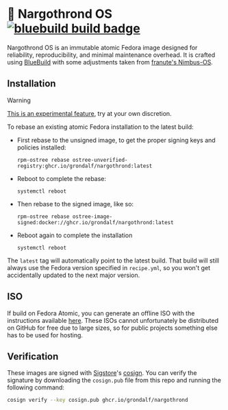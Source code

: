 # 🏰 Nargothrond OS &nbsp; [![bluebuild build badge](https://github.com/grondalf/nargothrond/actions/workflows/build.yml/badge.svg)](https://github.com/grondalf/nargothrond/actions/workflows/build.yml)

Nargothrond OS is an immutable atomic Fedora image designed for reliability, reproducibility, and minimal maintenance overhead. It is crafted using [BlueBuild](https://blue-build.org/how-to/setup/) with some adjustments taken from [franute's Nimbus-OS](https://github.com/franute/nimbus-os).

## Installation

> [!WARNING]  
> [This is an experimental feature](https://www.fedoraproject.org/wiki/Changes/OstreeNativeContainerStable), try at your own discretion.

To rebase an existing atomic Fedora installation to the latest build:

- First rebase to the unsigned image, to get the proper signing keys and policies installed:
  ```
  rpm-ostree rebase ostree-unverified-registry:ghcr.io/grondalf/nargothrond:latest
  ```
- Reboot to complete the rebase:
  ```
  systemctl reboot
  ```
- Then rebase to the signed image, like so:
  ```
  rpm-ostree rebase ostree-image-signed:docker://ghcr.io/grondalf/nargothrond:latest
  ```
- Reboot again to complete the installation
  ```
  systemctl reboot
  ```

The `latest` tag will automatically point to the latest build. That build will still always use the Fedora version specified in `recipe.yml`, so you won't get accidentally updated to the next major version.

## ISO

If build on Fedora Atomic, you can generate an offline ISO with the instructions available [here](https://blue-build.org/learn/universal-blue/#fresh-install-from-an-iso). These ISOs cannot unfortunately be distributed on GitHub for free due to large sizes, so for public projects something else has to be used for hosting.

## Verification

These images are signed with [Sigstore](https://www.sigstore.dev/)'s [cosign](https://github.com/sigstore/cosign). You can verify the signature by downloading the `cosign.pub` file from this repo and running the following command:

```bash
cosign verify --key cosign.pub ghcr.io/grondalf/nargothrond
```
